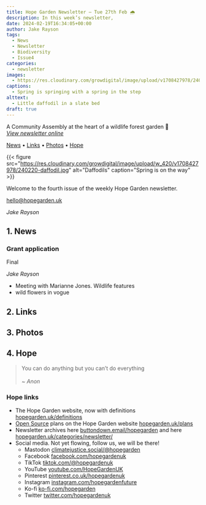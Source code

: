 ```yaml
---
title: Hope Garden Newsletter — Tue 27th Feb 🌧️
description: In this week’s newsletter, 
date: 2024-02-19T16:34:05+00:00
author: Jake Rayson 
tags: 
  - News
  - Newsletter
  - Biodiversity
  - Issue4
categories: 
  - newsletter
images: 
  - https://res.cloudinary.com/growdigital/image/upload/v1708427978/240220-daffodil.jpg
captions: 
  - Spring is springing with a spring in the step
alttext: 
  - Little daffodil in a slate bed
draft: true
---
```


A Community Assembly at the heart of a wildlife forest garden 💚<br>
_[View newsletter online](https://hopegarden.uk/blog/240227-newsletter)_

[News](#1-news) • [Links](#2-links) • [Photos](#3-photos) • [Hope](#4-hope-links)

{{< figure src="https://res.cloudinary.com/growdigital/image/upload/w_420/v1708427978/240220-daffodil.jpg" alt="Daffodils" caption="Spring is on the way" >}}

Welcome to the fourth issue of the weekly Hope Garden newsletter. 

<hello@hopegarden.uk>

_Jake Rayson_

## 1. News

### Grant application

Final

_Jake Rayson_

* Meeting with Marianne Jones. Wildlife features
* wild flowers in vogue


## 2. Links



## 3. Photos



## 4. Hope

>  You can do anything but you can’t do everything<br><br>_~ Anon_


### Hope links

* The Hope Garden website, now with definitions [hopegarden.uk/definitions](https://hopegarden.uk/definitions/)
* [Open Source](https://en.wikipedia.org/wiki/Open_source) plans on the Hope Garden website [hopegarden.uk/plans](https://hopegarden.uk/plans)
* Newsletter archives here [buttondown.email/hopegarden](https://buttondown.email/hopegarden) and here [hopegarden.uk/categories/newsletter/](https://hopegarden.uk/categories/newsletter/)
* Social media. Not yet flowing, follow us, we will be there!
  * Mastodon [climatejustice.social/@hopegarden](https://climatejustice.social/@hopegarden)
  * Facebook [facebook.com/hopegardenuk](https://facebook.com/hopegardenuk)
  * TikTok [tiktok.com/@hopegardenuk](https://www.tiktok.com/@hopegardenuk)
  * YouTube [youtube.com/HopeGardenUK](https://www.youtube.com/@HopeGardenUK )
  * Pinterest [pinterest.co.uk/hopegardenuk](https://www.pinterest.co.uk/hopegardenuk/)
  * Instagram [instagram.com/hopegardenfuture](https://instagram.com/hopegardenfuture)
  * Ko-fi [ko-fi.com/hopegarden](https://ko-fi.com/hopegarden)
  * Twitter [twitter.com/hopegardenuk](https://twitter.com/hopegardenuk)
